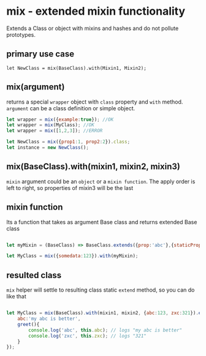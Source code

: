 # mix - extended mixin functionality
Extends a Class or object with mixins and hashes and do not pollute prototypes.

## primary use case
`let NewClass = mix(BaseClass).with(Mixin1, Mixin2);`

## mix(argument)
returns a special `wrapper` object with `class` property and `with` method.
`argument` can be a class definition or simple object.
```js
let wrapper = mix({example:true}); //OK
let wrapper = mix(MyClass); //OK
let wrapper = mix([1,2,3]); //ERROR

let NewClass = mix({prop1:1, prop2:2}).class;
let instance = new NewClass();
```

## mix(BaseClass).with(mixin1, mixin2, mixin3)
`mixin` argument could be an `object` or a `mixin function`. The apply order is left to right, so properties of mixin3 will be the last

## mixin function
Its a function that takes as argument Base class and returns extended Base class
```js

let myMixin = (BaseClass) => BaseClass.extends({prop:'abc'},{staticProp:'zxc'});

let MyClass = mix({somedata:123}).with(myMixin);

```

## resulted class
`mix` helper will settle to resulting class static `extend` method, so you can do like that
```js

let MyClass = mix(BaseClass).with(mixin1, mixin2, {abc:123, zxc:321}).extend({
	abc:'my abc is better',
	greet(){
		console.log('abc', this.abc); // logs "my abc is better"
		console.log('zxc', this.zxc); // logs "321"
	}
});

```
